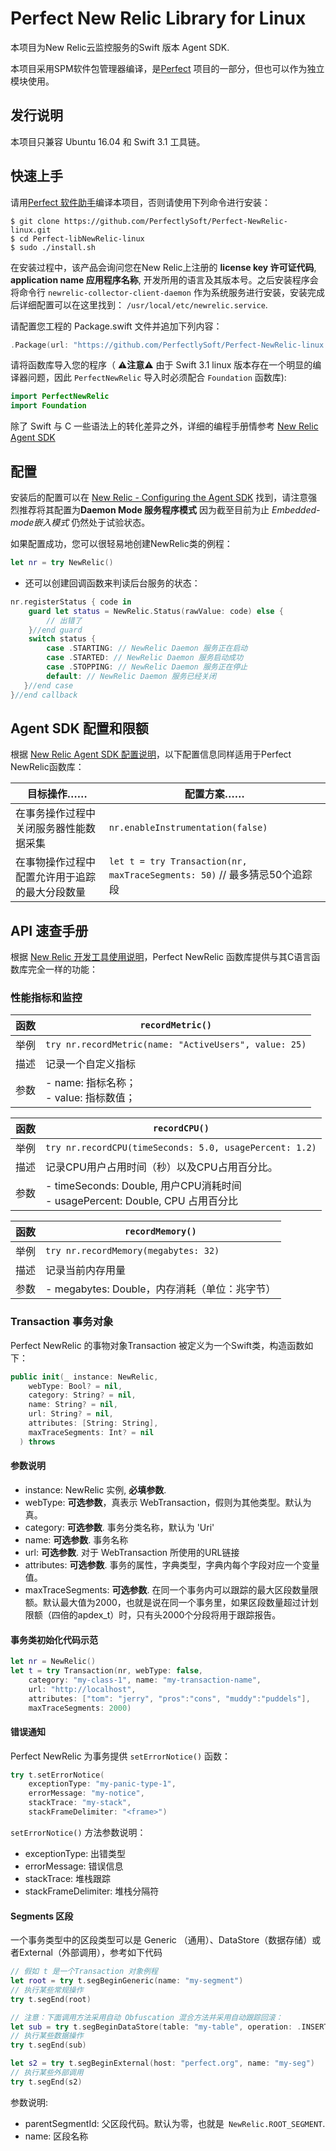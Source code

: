 # Perfect New Relic Library for Linux

本项目为New Relic云监控服务的Swift 版本 Agent SDK.

本项目采用SPM软件包管理器编译，是[Perfect](https://github.com/PerfectlySoft/Perfect) 项目的一部分，但也可以作为独立模块使用。

## 发行说明

本项目只兼容 Ubuntu 16.04 和 Swift 3.1 工具链。

## 快速上手

请用[Perfect 软件助手](http://www.perfect.org/en/assistant/)编译本项目，否则请使用下列命令进行安装：

```
$ git clone https://github.com/PerfectlySoft/Perfect-NewRelic-linux.git
$ cd Perfect-libNewRelic-linux
$ sudo ./install.sh
```

在安装过程中，该产品会询问您在New Relic上注册的 **license key 许可证代码**, **application name 应用程序名称**, 开发所用的语言及其版本号。之后安装程序会将命令行 `newrelic-collector-client-daemon` 作为系统服务进行安装，安装完成后详细配置可以在这里找到： `/usr/local/etc/newrelic.service`.

请配置您工程的 Package.swift 文件并追加下列内容：

``` swift
.Package(url: "https://github.com/PerfectlySoft/Perfect-NewRelic-linux.git", majorVersion: 1)
```

请将函数库导入您的程序（ ⚠️**注意**⚠️ 由于 Swift 3.1 linux 版本存在一个明显的编译器问题，因此 `PerfectNewRelic` 导入时必须配合 `Foundation` 函数库):

``` swift
import PerfectNewRelic
import Foundation
```

除了 Swift 与 C 一些语法上的转化差异之外，详细的编程手册情参考 [New Relic Agent SDK](https://docs.newrelic.com/docs/agents/agent-sdk/using-agent-sdk/using-agent-sdk)

## 配置

安装后的配置可以在 [New Relic - Configuring the Agent SDK](https://docs.newrelic.com/docs/agents/agent-sdk/installation-configuration/configuring-agent-sdk) 找到，请注意强烈推荐将其配置为**Daemon Mode 服务程序模式** 因为截至目前为止 *Embedded-mode嵌入模式* 仍然处于试验状态。

如果配置成功，您可以很轻易地创建NewRelic类的例程：

``` swift
let nr = try NewRelic()
```

- 还可以创建回调函数来判读后台服务的状态：

``` swift
nr.registerStatus { code in
	guard let status = NewRelic.Status(rawValue: code) else {
		// 出错了
	}//end guard
	switch status {
		case .STARTING: // NewRelic Daemon 服务正在启动
		case .STARTED: // NewRelic Daemon 服务启动成功
		case .STOPPING: // NewRelic Daemon 服务正在停止
		default: // NewRelic Daemon 服务已经关闭
   }//end case
}//end callback
```

## Agent SDK 配置和限额

根据 [New Relic Agent SDK 配置说明](https://docs.newrelic.com/docs/agents/agent-sdk/installation-configuration/limiting-or-disabling-agent-sdk-settings)，以下配置信息同样适用于Perfect NewRelic函数库：

目标操作…… | 配置方案……
-------------------|---------------------
在事务操作过程中关闭服务器性能数据采集|`nr.enableInstrumentation(false)`
在事物操作过程中配置允许用于追踪的最大分段数量|`let t = try Transaction(nr, maxTraceSegments: 50)` // 最多猜忌50个追踪段

## API 速查手册

根据 [New Relic 开发工具使用说明](https://docs.newrelic.com/docs/agents/agent-sdk/using-agent-sdk/using-agent-sdk)，Perfect NewRelic 函数库提供与其C语言函数库完全一样的功能：

### 性能指标和监控

函数 | `recordMetric()`
---|---
举例|`try nr.recordMetric(name: "ActiveUsers", value: 25)`
描述|记录一个自定义指标
参数| - name: 指标名称； <br> - value: 指标数值；

函数 | `recordCPU()`
---|---
举例|`try nr.recordCPU(timeSeconds: 5.0, usagePercent: 1.2)`
描述|记录CPU用户占用时间（秒）以及CPU占用百分比。
参数| - timeSeconds: Double, 用户CPU消耗时间 <br> - usagePercent: Double, CPU 占用百分比

函数 | `recordMemory()`
---|---
举例|`try nr.recordMemory(megabytes: 32)`
描述|记录当前内存用量
参数| - megabytes: Double，内存消耗（单位：兆字节）

### Transaction 事务对象

Perfect NewRelic 的事物对象Transaction 被定义为一个Swift类，构造函数如下：

``` swift
public init(_ instance: NewRelic,
    webType: Bool? = nil,
    category: String? = nil,
    name: String? = nil,
    url: String? = nil,
    attributes: [String: String],
    maxTraceSegments: Int? = nil
  ) throws
```

#### 参数说明

- instance: NewRelic 实例, **必填参数**.
- webType: **可选参数**，真表示 WebTransaction，假则为其他类型。默认为真。
- category: **可选参数**. 事务分类名称，默认为 'Uri'
- name: **可选参数**. 事务名称
- url: **可选参数**. 对于 WebTransaction 所使用的URL链接
- attributes: **可选参数**. 事务的属性，字典类型，字典内每个字段对应一个变量值。
- maxTraceSegments: **可选参数**. 在同一个事务内可以跟踪的最大区段数量限额。默认最大值为2000，也就是说在同一个事务里，如果区段数量超过计划限额（四倍的apdex_t）时，只有头2000个分段将用于跟踪报告。

#### 事务类初始化代码示范

``` swift
let nr = NewRelic()
let t = try Transaction(nr, webType: false,
	category: "my-class-1", name: "my-transaction-name",
	url: "http://localhost",
	attributes: ["tom": "jerry", "pros":"cons", "muddy":"puddels"],
	maxTraceSegments: 2000)
```

#### 错误通知

Perfect NewRelic 为事务提供 `setErrorNotice()` 函数：

``` swift
try t.setErrorNotice(
	exceptionType: "my-panic-type-1",
	errorMessage: "my-notice",
	stackTrace: "my-stack",
	stackFrameDelimiter: "<frame>")
```

`setErrorNotice()` 方法参数说明：

- exceptionType: 出错类型
- errorMessage: 错误信息
- stackTrace: 堆栈跟踪
- stackFrameDelimiter:  堆栈分隔符

#### Segments 区段

一个事务类型中的区段类型可以是 Generic （通用）、DataStore（数据存储）或者External（外部调用），参考如下代码

``` swift
// 假如 t 是一个Transaction 对象例程
let root = try t.segBeginGeneric(name: "my-segment")
// 执行某些常规操作
try t.segEnd(root)

// 注意：下面调用方法采用自动 Obfuscation 混合方法并采用自动跟踪回滚：
let sub = try t.segBeginDataStore(table: "my-table", operation: .INSERT, sql: "INSERT INTO table(field) value('000-000-0000')")
// 执行某些数据操作
try t.segEnd(sub)

let s2 = try t.segBeginExternal(host: "perfect.org", name: "my-seg")
// 执行某些外部调用
try t.segEnd(s2)
```

参数说明:

- parentSegmentId: 父区段代码。默认为零，也就是` NewRelic.ROOT_SEGMENT`.
- name: 区段名称

